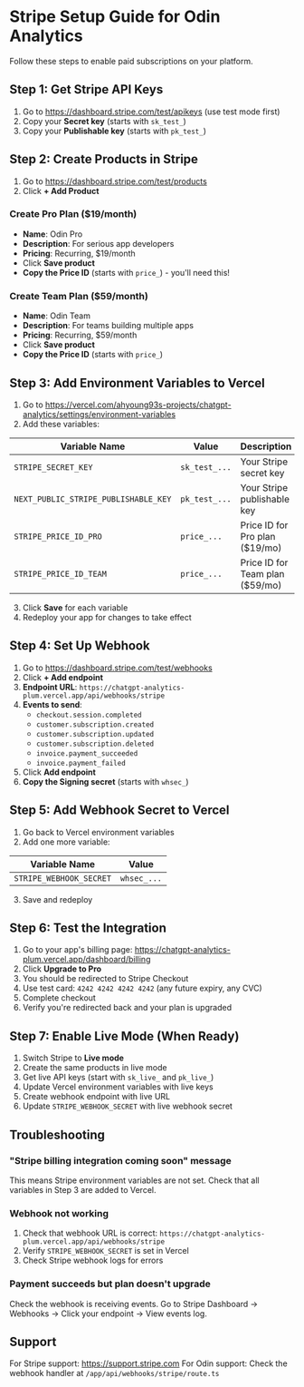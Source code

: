 # Stripe Setup Guide for Odin Analytics

Follow these steps to enable paid subscriptions on your platform.

## Step 1: Get Stripe API Keys

1. Go to https://dashboard.stripe.com/test/apikeys (use test mode first)
2. Copy your **Secret key** (starts with `sk_test_`)
3. Copy your **Publishable key** (starts with `pk_test_`)

## Step 2: Create Products in Stripe

1. Go to https://dashboard.stripe.com/test/products
2. Click **+ Add Product**

### Create Pro Plan ($19/month)
- **Name**: Odin Pro
- **Description**: For serious app developers
- **Pricing**: Recurring, $19/month
- Click **Save product**
- **Copy the Price ID** (starts with `price_`) - you'll need this!

### Create Team Plan ($59/month)
- **Name**: Odin Team
- **Description**: For teams building multiple apps
- **Pricing**: Recurring, $59/month
- Click **Save product**
- **Copy the Price ID** (starts with `price_`)

## Step 3: Add Environment Variables to Vercel

1. Go to https://vercel.com/ahyoung93s-projects/chatgpt-analytics/settings/environment-variables
2. Add these variables:

| Variable Name | Value | Description |
|--------------|-------|-------------|
| `STRIPE_SECRET_KEY` | `sk_test_...` | Your Stripe secret key |
| `NEXT_PUBLIC_STRIPE_PUBLISHABLE_KEY` | `pk_test_...` | Your Stripe publishable key |
| `STRIPE_PRICE_ID_PRO` | `price_...` | Price ID for Pro plan ($19/mo) |
| `STRIPE_PRICE_ID_TEAM` | `price_...` | Price ID for Team plan ($59/mo) |

3. Click **Save** for each variable
4. Redeploy your app for changes to take effect

## Step 4: Set Up Webhook

1. Go to https://dashboard.stripe.com/test/webhooks
2. Click **+ Add endpoint**
3. **Endpoint URL**: `https://chatgpt-analytics-plum.vercel.app/api/webhooks/stripe`
4. **Events to send**:
   - `checkout.session.completed`
   - `customer.subscription.created`
   - `customer.subscription.updated`
   - `customer.subscription.deleted`
   - `invoice.payment_succeeded`
   - `invoice.payment_failed`
5. Click **Add endpoint**
6. **Copy the Signing secret** (starts with `whsec_`)

## Step 5: Add Webhook Secret to Vercel

1. Go back to Vercel environment variables
2. Add one more variable:

| Variable Name | Value |
|--------------|-------|
| `STRIPE_WEBHOOK_SECRET` | `whsec_...` |

3. Save and redeploy

## Step 6: Test the Integration

1. Go to your app's billing page: https://chatgpt-analytics-plum.vercel.app/dashboard/billing
2. Click **Upgrade to Pro**
3. You should be redirected to Stripe Checkout
4. Use test card: `4242 4242 4242 4242` (any future expiry, any CVC)
5. Complete checkout
6. Verify you're redirected back and your plan is upgraded

## Step 7: Enable Live Mode (When Ready)

1. Switch Stripe to **Live mode**
2. Create the same products in live mode
3. Get live API keys (start with `sk_live_` and `pk_live_`)
4. Update Vercel environment variables with live keys
5. Create webhook endpoint with live URL
6. Update `STRIPE_WEBHOOK_SECRET` with live webhook secret

## Troubleshooting

### "Stripe billing integration coming soon" message
This means Stripe environment variables are not set. Check that all variables in Step 3 are added to Vercel.

### Webhook not working
1. Check that webhook URL is correct: `https://chatgpt-analytics-plum.vercel.app/api/webhooks/stripe`
2. Verify `STRIPE_WEBHOOK_SECRET` is set in Vercel
3. Check Stripe webhook logs for errors

### Payment succeeds but plan doesn't upgrade
Check the webhook is receiving events. Go to Stripe Dashboard → Webhooks → Click your endpoint → View events log.

## Support

For Stripe support: https://support.stripe.com
For Odin support: Check the webhook handler at `/app/api/webhooks/stripe/route.ts`
